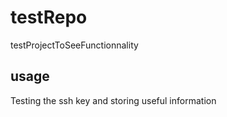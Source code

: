 # testRepo
testProjectToSeeFunctionnality
## usage
Testing the ssh key and storing useful information
